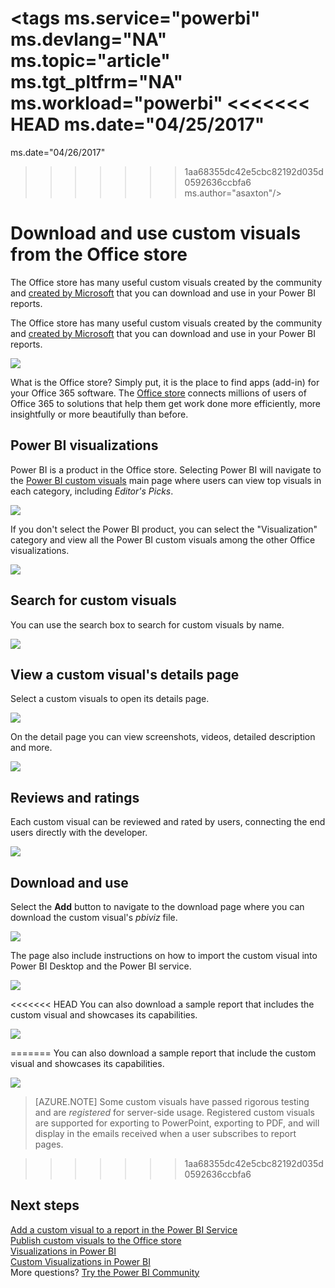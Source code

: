 <properties
   pageTitle="Download and use custom visuals from the Office store"
   description="Learn how you can discover and use custom visuals from the Office store for use in your reports in Power BI."
   services="powerbi"
   documentationCenter=""
   authors="guyinacube"
   manager="mblythe"
   backup=""
   editor=""
   tags=""
   qualityFocus="no"
   qualityDate=""/>

<tags
   ms.service="powerbi"
   ms.devlang="NA"
   ms.topic="article"
   ms.tgt_pltfrm="NA"
   ms.workload="powerbi"
<<<<<<< HEAD
   ms.date="04/25/2017"
=======
   ms.date="04/26/2017"
>>>>>>> 1aa68355dc42e5cbc82192d035d0592636ccbfa6
   ms.author="asaxton"/>
# Download and use custom visuals from the Office store

The Office store has many useful custom visuals created by the community and [created by Microsoft](https://www.youtube.com/playlist?list=PL1N57mwBHtN1vIjfvuBIzZllrmKo-Vz6x) that you can download and use in your Power BI reports.

The Office store has many useful custom visuals created by the community and [created by Microsoft](https://www.youtube.com/playlist?list=PL1N57mwBHtN1vIjfvuBIzZllrmKo-Vz6x) that you can download and use in your Power BI reports.

![](media/powerbi-custom-visuals-office-store/powerbi-custom-visual-store.png)

What is the Office store? Simply put, it is the place to find apps (add-in) for your Office 365 software. The [Office store](https://store.office.com/appshome.aspx?productgroup=PowerBI) connects millions of users of Office 365 to solutions that help them get work done more efficiently, more insightfully or more beautifully than before.

## Power BI visualizations

Power BI is a product in the Office store. Selecting Power BI will navigate to the [Power BI custom visuals](https://store.office.com/appshome.aspx?productgroup=PowerBI) main page where users can view top visuals in each category, including *Editor's Picks*.

![](media/powerbi-custom-visuals-office-store/powerbi-custom-visual-store.png)

If you don't select the Power BI product, you can select the "Visualization" category and view all the Power BI custom visuals among the other Office visualizations.

![](media/powerbi-custom-visuals-office-store/powerbi-custom-visual-category.png)

## Search for custom visuals

You can use the search box to search for custom visuals by name.

![](media/powerbi-custom-visuals-office-store/powerbi-custom-search-store.png)

## View a custom visual's details page

Select a custom visuals to open its details page.

![](media/powerbi-custom-visuals-office-store/powerbi-custom-select-visual.png)

On the detail page you can view screenshots, videos, detailed description and more.

![](media/powerbi-custom-visuals-office-store/powerbi-custom-visual-details.png)

## Reviews and ratings

Each custom visual can be reviewed and rated by users, connecting the end users directly with the developer.

![](media/powerbi-custom-visuals-office-store/powerbi-custom-visual-rating.png)

## Download and use

Select the **Add** button to navigate to the download page where you can download the custom visual's *pbiviz* file.

![](media/powerbi-custom-visuals-office-store/powerbi-custom-add-visual.png)

The page also include instructions on how to import the custom visual into Power BI Desktop and the Power BI service.

![](media/powerbi-custom-visuals-office-store/powerbi-custom-download.png)

<<<<<<< HEAD
You can also download a sample report that includes the custom visual and showcases its capabilities.

![](media/powerbi-custom-visuals-office-store/powerbi-custom-try-sample.png)

=======
You can also download a sample report that include the custom visual and showcases its capabilities.

![](media/powerbi-custom-visuals-office-store/powerbi-custom-try-sample.png)

> [AZURE.NOTE] Some custom visuals have passed rigorous testing and are *registered* for server-side usage. Registered custom visuals are supported for exporting to PowerPoint, exporting to PDF, and will display in the emails received when a user subscribes to report pages.

>>>>>>> 1aa68355dc42e5cbc82192d035d0592636ccbfa6
## Next steps

[Add a custom visual to a report in the Power BI Service](powerbi-custom-visuals-add-to-report.md)  
[Publish custom visuals to the Office store](powerbi-developer-office-store.md)  
[Visualizations in Power BI](powerbi-service-visualizations-for-reports.md)  
[Custom Visualizations in Power BI](powerbi-custom-visuals.md)  
More questions? [Try the Power BI Community](http://community.powerbi.com/)
